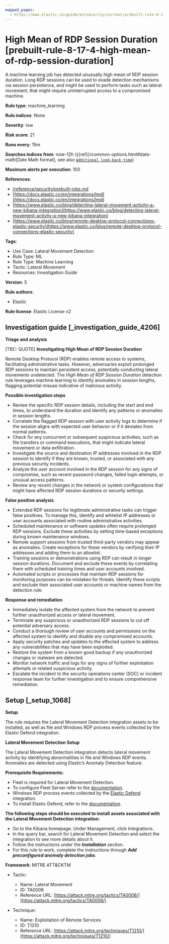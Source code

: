```yaml
---
mapped_pages:
  - https://www.elastic.co/guide/en/security/current/prebuilt-rule-8-17-4-high-mean-of-rdp-session-duration.html
---
```


# High Mean of RDP Session Duration [prebuilt-rule-8-17-4-high-mean-of-rdp-session-duration]

A machine learning job has detected unusually high mean of RDP session duration. Long RDP sessions can be used to evade detection mechanisms via session persistence, and might be used to perform tasks such as lateral movement, that might require uninterrupted access to a compromised machine.

**Rule type**: machine_learning

**Rule indices**: None

**Severity**: low

**Risk score**: 21

**Runs every**: 15m

**Searches indices from**: now-12h ({{ref}}/common-options.html#date-math[Date Math format], see also [`Additional look-back time`](docs-content://solutions/security/detect-and-alert/create-detection-rule.md#rule-schedule))

**Maximum alerts per execution**: 100

**References**:

* [/reference/security/prebuilt-jobs.md](/reference/prebuilt-jobs.md)
* [https://docs.elastic.co/en/integrations/lmd](https://docs.elastic.co/en/integrations/lmd)
* [https://www.elastic.co/blog/detecting-lateral-movement-activity-a-new-kibana-integration](https://www.elastic.co/blog/detecting-lateral-movement-activity-a-new-kibana-integration)
* [https://www.elastic.co/blog/remote-desktop-protocol-connections-elastic-security](https://www.elastic.co/blog/remote-desktop-protocol-connections-elastic-security)

**Tags**:

* Use Case: Lateral Movement Detection
* Rule Type: ML
* Rule Type: Machine Learning
* Tactic: Lateral Movement
* Resources: Investigation Guide

**Version**: 5

**Rule authors**:

* Elastic

**Rule license**: Elastic License v2

## Investigation guide [_investigation_guide_4206]

**Triage and analysis**

[TBC: QUOTE]
**Investigating High Mean of RDP Session Duration**

Remote Desktop Protocol (RDP) enables remote access to systems, facilitating administrative tasks. However, adversaries exploit prolonged RDP sessions to maintain persistent access, potentially conducting lateral movements undetected. The *High Mean of RDP Session Duration* detection rule leverages machine learning to identify anomalies in session lengths, flagging potential misuse indicative of malicious activity.

**Possible investigation steps**

* Review the specific RDP session details, including the start and end times, to understand the duration and identify any patterns or anomalies in session lengths.
* Correlate the flagged RDP session with user activity logs to determine if the session aligns with expected user behavior or if it deviates from normal patterns.
* Check for any concurrent or subsequent suspicious activities, such as file transfers or command executions, that might indicate lateral movement or data exfiltration.
* Investigate the source and destination IP addresses involved in the RDP session to identify if they are known, trusted, or associated with any previous security incidents.
* Analyze the user account involved in the RDP session for any signs of compromise, such as recent password changes, failed login attempts, or unusual access patterns.
* Review any recent changes in the network or system configurations that might have affected RDP session durations or security settings.

**False positive analysis**

* Extended RDP sessions for legitimate administrative tasks can trigger false positives. To manage this, identify and whitelist IP addresses or user accounts associated with routine administrative activities.
* Scheduled maintenance or software updates often require prolonged RDP sessions. Exclude these activities by setting time-based exceptions during known maintenance windows.
* Remote support sessions from trusted third-party vendors may appear as anomalies. Create exceptions for these vendors by verifying their IP addresses and adding them to an allowlist.
* Training sessions or demonstrations using RDP can result in longer session durations. Document and exclude these events by correlating them with scheduled training times and user accounts involved.
* Automated scripts or processes that maintain RDP sessions for monitoring purposes can be mistaken for threats. Identify these scripts and exclude their associated user accounts or machine names from the detection rule.

**Response and remediation**

* Immediately isolate the affected system from the network to prevent further unauthorized access or lateral movement.
* Terminate any suspicious or unauthorized RDP sessions to cut off potential adversary access.
* Conduct a thorough review of user accounts and permissions on the affected system to identify and disable any compromised accounts.
* Apply security patches and updates to the affected system to address any vulnerabilities that may have been exploited.
* Restore the system from a known good backup if any unauthorized changes or malware are detected.
* Monitor network traffic and logs for any signs of further exploitation attempts or related suspicious activity.
* Escalate the incident to the security operations center (SOC) or incident response team for further investigation and to ensure comprehensive remediation.


## Setup [_setup_1068]

**Setup**

The rule requires the Lateral Movement Detection integration assets to be installed, as well as file and Windows RDP process events collected by the Elastic Defend integration.

**Lateral Movement Detection Setup**

The Lateral Movement Detection integration detects lateral movement activity by identifying abnormalities in file and Windows RDP events. Anomalies are detected using Elastic’s Anomaly Detection feature.

**Prerequisite Requirements:**

* Fleet is required for Lateral Movement Detection.
* To configure Fleet Server refer to the [documentation](docs-content://reference/ingestion-tools/fleet/fleet-server.md).
* Windows RDP process events collected by the [Elastic Defend](https://docs.elastic.co/en/integrations/endpoint) integration.
* To install Elastic Defend, refer to the [documentation](docs-content://solutions/security/configure-elastic-defend/install-elastic-defend.md).

**The following steps should be executed to install assets associated with the Lateral Movement Detection integration:**

* Go to the Kibana homepage. Under Management, click Integrations.
* In the query bar, search for Lateral Movement Detection and select the integration to see more details about it.
* Follow the instructions under the ***Installation*** section.
* For this rule to work, complete the instructions through ***Add preconfigured anomaly detection jobs***.

**Framework**: MITRE ATT&CKTM

* Tactic:

    * Name: Lateral Movement
    * ID: TA0008
    * Reference URL: [https://attack.mitre.org/tactics/TA0008/](https://attack.mitre.org/tactics/TA0008/)

* Technique:

    * Name: Exploitation of Remote Services
    * ID: T1210
    * Reference URL: [https://attack.mitre.org/techniques/T1210/](https://attack.mitre.org/techniques/T1210/)



